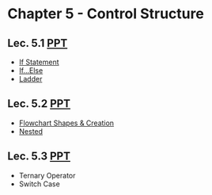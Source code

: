 # Chapter 5 - Control Structure

## Lec. 5.1 [PPT](https://drive.google.com/file/d/1bG7OywGU9fnrBDGugP5ZQ3doKT9d6vAa/view?usp=sharing)
- [If Statement](https://medium.com/@milankathiriya/control-structure-in-c-language-c0679d6822da)
- [If...Else](https://medium.com/@milankathiriya/control-structure-in-c-language-c0679d6822da)
- [Ladder](https://medium.com/@milankathiriya/control-structure-in-c-language-c0679d6822da)


## Lec. 5.2 [PPT](https://drive.google.com/file/d/1tC_Y6-wGJd0tMhW379rsMtwJoTSY7Szd/view?usp=sharing)
- [Flowchart Shapes & Creation](https://medium.com/@milankathiriya/what-is-a-flowchart-9a709eb5d93f)
- [Nested](https://medium.com/@milankathiriya/control-structure-in-c-language-c0679d6822da)


## Lec. 5.3 [PPT](https://drive.google.com/file/d/1wLNexJlplbPlqlQPdZKQ3u2XHO7SICLd/view?usp=sharing)
- Ternary Operator
- Switch Case 
